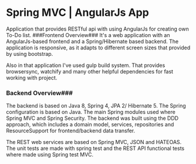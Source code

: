 
# Spring MVC | AngularJs App #
Application that provides RESTful api with using AngularJs for creating own To-Do list.
###Frontend Overview###
It's a web application with an AngularJs-based frontend and a Spring/Hibernate based backend. The application is responsive, as it adapts to different screen sizes that provided by using bootstrap.

Also in that application I've used gulp build system. That provides browsersync, watchify and many other helpful dependencies for fast working with project.

### Backend Overview###

The backend is based on Java 8, Spring 4, JPA 2/ Hibernate 5. 
The Spring configuration is based on Java. The main Spring modules used where Spring MVC and Spring Security. 
The backend was built using the DDD approach, which includes a domain model, services, repositories and ResourceSupport for frontend/backend data transfer.

The REST web services are based on Spring MVC, JSON and HATEOAS. The unit tests are made with spring test and the REST API functional tests where made using Spring test MVC.

